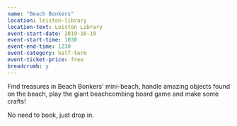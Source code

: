 ```yaml
---
name: "Beach Bonkers"
location: leiston-library
location-text: Leiston Library
event-start-date: 2019-10-19
event-start-time: 1030
event-end-time: 1230
event-category: half-term
event-ticket-price: free
breadcrumb: y
---
```


Find treasures in Beach Bonkers' mini-beach, handle amazing objects found on the beach, play the giant beachcombing board game and make some crafts!

No need to book, just drop in.
